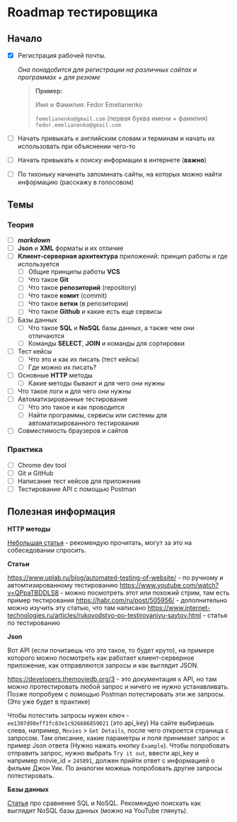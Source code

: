 # Roadmap тестировщика

## Начало

- [x] Регистрация рабочей почты.
  
  *Она понадобится для регистрации на различных сайтах и программах + для резюме*
  
  > **Пример:**
  > 
  > Имя и Фамилия: Fedor Emelianenko
  > 
  > `femelianenko@gmail.com` (первая буква имени + фамилия) 
  > `fedor.emelianenko@gmail.com`

- [ ] Начать привыкать к английским словам и терминам и начать их использовать при объяснении чего-то
- [ ] Начать привыкать к поиску информации в интернете (**важно**)
- [ ] По тихоньку начинать запоминать сайты, на которых можно найти информацию (расскажу в голосовом)

## Темы

### Теория

- [ ] **_markdown_**
- [ ] **Json** и **XML** форматы и их отличие
- [ ] **Клиент-серверная архитектура** приложений: принцип работы и где используется
  - [ ] Общие принципы работы **VCS**
  - [ ] Что такое **Git**
  - [ ] Что такое **репозиторий** (repository)
  - [ ] Что такое **комит** (commit)
  - [ ] Что такое **ветки** (в репозитории)
  - [ ] Что такое **Github** и какие есть еще сервисы
- [ ] Базы данных
  - [ ] Что такое **SQL** и **NoSQL** базы данных, а также чем они отличаются
  - [ ] Команды **SELECT**, **JOIN** и команды для сортировки
- [ ] Тест кейсы
  - [ ] Что это и как их писать (тест кейсы) 
  - [ ] Где можно их писать?
- [ ] Основные **HTTP** методы
  - [ ] Какие методы бывают и для чего они нужны
- [ ] Что такое логи и для чего они нужны
- [ ] Автоматизированные тестирование
  - [ ] Что это такое и как проводится
  - [ ] Найти программы, сервисы или системы для автоматизированного тестирования 
- [ ] Совместимость браузеров и сайтов

### Практика

- [ ] Chrome dev tool
- [ ] Git и GitHub
- [ ] Написание тест кейсов для приложения
- [ ] Тестирование API с помощью Postman

## Полезная информация

**HTTP методы**

[Небольшая статья](https://developer.mozilla.org/ru/docs/Glossary/Idempotent) - рекомендую прочитать, могут за это на собеседовании спросить. 

**Статьи**

https://www.uplab.ru/blog/automated-testing-of-website/ - по ручному и автомтизированному тестированию
https://www.youtube.com/watch?v=QPpaTBDDLS8 - можно посмотреть этот или похожий стрим, там есть пример тестирования
https://habr.com/ru/post/505956/ - дополнительно можно изучить эту статью, что там написано
https://www.internet-technologies.ru/articles/rukovodstvo-po-testirovaniyu-saytov.html - статья по тестированию

**Json**

Вот API (если почитаешь что это такое, то будет круто), на примере которого можно посмотреть как работает клиент-серверное приложение, как отправляются запросы и как выглядит JSON.

https://developers.themoviedb.org/3 - это документация к API, но там можно протестировать любой запрос и ничего не нужно устанавливать. Позже попробуем с помощью Postman потестировать эти же запросы. (Это уже будет в практике)

Чтобы потестить запросы нужен ключ - `ee1307d98eff1fc83e1c926686859021` (это api_key)
На сайте выбираешь слева, например, `Movies` > `Get Details`, после чего откроется страница с запросом. Там описание, какие параметры и поля принимает запрос и пример Json ответа (Нужно нажать кнопку `Example`). 
Чтобы попробовать отправить запрос, нужно выбрать `Try it out`, ввести api_key и например movie_id = `245891`, должен прийти ответ с информацией о фильме Джон Уик.
По аналогии можешь попробовать другие запросы потестировать. 

**Базы данных**

[Статья](https://mcs.mail.ru/blog/sravnenie-sql-i-nosql-kak-vybrat-sistemu-hraneniya-dannyh) про сравнение SQL и NoSQL.
Рекомендую поискать как выглядит NoSQL базы данных (можно на YouTube глянуть).
